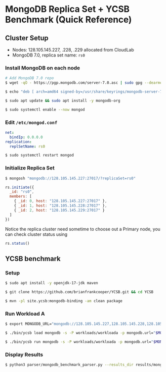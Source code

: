 # MongoDB Replica Set + YCSB Benchmark (Quick Reference)

## Cluster Setup
- Nodes: 128.105.145.227, .228, .229 allocated from CloudLab
- MongoDB 7.0, replica set name: `rs0`

### Install MongoDB on each node
```bash
# Add MongoDB 7.0 repo
$ wget -qO - https://pgp.mongodb.com/server-7.0.asc | sudo gpg --dearmor -o /usr/share/keyrings/mongodb-server-7.0.gpg

$ echo "deb [ arch=amd64 signed-by=/usr/share/keyrings/mongodb-server-7.0.gpg ] https://repo.mongodb.org/apt/ubuntu jammy/mongodb-org/7.0 multiverse" | sudo tee /etc/apt/sources.list.d/mongodb-org-7.0.list

$ sudo apt update && sudo apt install -y mongodb-org

$ sudo systemctl enable --now mongod
```

### Edit `/etc/mongod.conf`
```yaml
net:
  bindIp: 0.0.0.0
replication:
  replSetName: rs0
```
```bash
$ sudo systemctl restart mongod
```

### Initialize Replica Set
```bash
$ mongosh "mongodb://128.105.145.227:27017/?replicaSet=rs0"
```

```js
rs.initiate({
  _id: "rs0",
  members: [
    { _id: 0, host: "128.105.145.227:27017" },
    { _id: 1, host: "128.105.145.228:27017" },
    { _id: 2, host: "128.105.145.229:27017" }
  ]
})
```

Notice the replica cluster need sometime to choose out a Primary node, you can check cluster status using

```js
rs.status()
```

## YCSB benchmark

### Setup
```bash
$ sudo apt install -y openjdk-17-jdk maven

$ git clone https://github.com/brianfrankcooper/YCSB.git && cd YCSB

$ mvn -pl site.ycsb:mongodb-binding -am clean package
```

### Run Workload A
```bash
$ export MONGODB_URL="mongodb://128.105.145.227,128.105.145.228,128.105.145.229/ycsbdb?replicaSet=rs0"

$ ./bin/ycsb load mongodb -s -P workloads/workloada -p mongodb.url="$MONGODB_URL" > outputLoad.txt

$ ./bin/ycsb run mongodb -s -P workloads/workloada -p mongodb.url="$MONGODB_URL" -threads 16 > outputRun.txt
```

### Display Results

```bash
$ python3 parser/mongodb_benchmark_parser.py --results_dir results/mongodb --output_dir charts/mongodb
```
